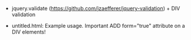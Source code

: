 - jquery.validate (https://github.com/jzaefferer/jquery-validation) + DIV validation

- untitled.html: Example usage. Important ADD form="true" attribute on a DIV elements!
